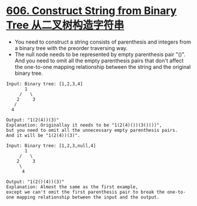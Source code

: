 # [606. Construct String from Binary Tree 从二叉树构造字符串](https://leetcode.com/problems/construct-string-from-binary-tree/)
* You need to construct a string consists of parenthesis and integers from a binary tree with the preorder traversing way.
* The null node needs to be represented by empty parenthesis pair "()". And you need to omit all the empty parenthesis pairs that don't affect the one-to-one mapping relationship between the string and the original binary tree.
```text
Input: Binary tree: [1,2,3,4]
       1
     /   \
    2     3
   /    
  4     

Output: "1(2(4))(3)"
Explanation: Originallay it needs to be "1(2(4)())(3()())", 
but you need to omit all the unnecessary empty parenthesis pairs. 
And it will be "1(2(4))(3)".
```
```text
Input: Binary tree: [1,2,3,null,4]
       1
     /   \
    2     3
     \  
      4 

Output: "1(2()(4))(3)"
Explanation: Almost the same as the first example, 
except we can't omit the first parenthesis pair to break the one-to-one mapping relationship between the input and the output.
```
